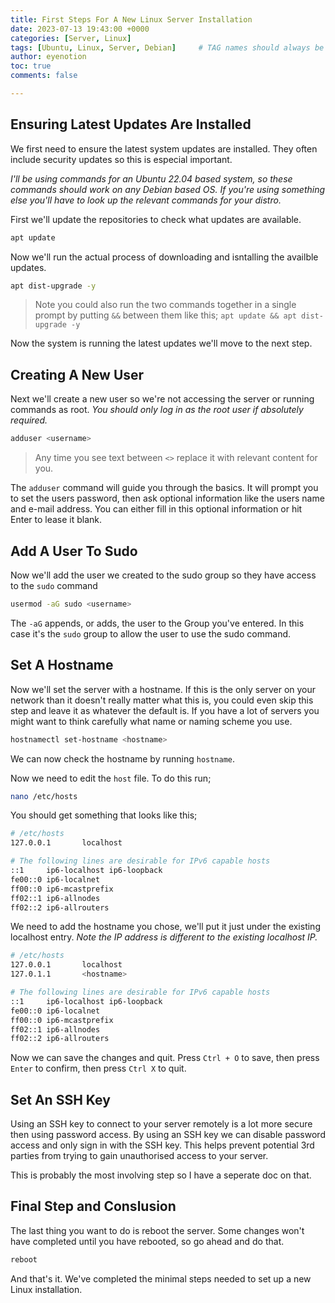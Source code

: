 ```yaml
---
title: First Steps For A New Linux Server Installation
date: 2023-07-13 19:43:00 +0000
categories: [Server, Linux]
tags: [Ubuntu, Linux, Server, Debian]     # TAG names should always be lowercase
author: eyenotion
toc: true
comments: false

---
```


## Ensuring Latest Updates Are Installed

We first need to ensure the latest system updates are installed. They often include security updates so this is especial important.

*I'll be using commands for an Ubuntu 22.04 based system, so these commands should work on any Debian based OS. If you're using something else you'll have to look up the relevant commands for your distro.*



First we'll update the repositories to check what updates are available.

```bash
apt update
```

Now we'll run the actual process of downloading and isntalling the availble updates.

```bash
apt dist-upgrade -y
```
> Note you could also run the two commands together in a single prompt by putting `&&` between them like this; `apt update && apt dist-upgrade -y`

Now the system is running the latest updates we'll move to the next step.

## Creating A New User

Next we'll create a new user so we're not accessing the server or running commands as root. *You should only log in as the root user if absolutely required.*


```bash
adduser <username>
```

> Any time you see text between `<>`  replace it with relevant content for you.

The `adduser` command will guide you through the basics. It will prompt you to set the users password, then ask optional information like the users name and e-mail address. You can either fill in this optional information or hit Enter to lease it blank.

## Add A User To Sudo

Now we'll add the user we created to the sudo group so they have access to the `sudo` command

```bash
usermod -aG sudo <username>
```
The `-aG` appends, or adds, the user to the Group you've entered. In this case it's the `sudo` group to allow the user to use the sudo command.

## Set A Hostname

Now we'll set the server with a hostname. If this is the only server on your network than it doesn't really matter what this is, you could even skip this step and leave it as whatever the default is. If you have a lot of servers you might want to think carefully what name or naming scheme you use.

```bash
hostnamectl set-hostname <hostname>
```

We can now check the hostname by running `hostname`.

Now we need to edit the `host` file. To do this run;

```bash
nano /etc/hosts
```

You should get something that looks like this;
```bash
# /etc/hosts
127.0.0.1       localhost

# The following lines are desirable for IPv6 capable hosts
::1     ip6-localhost ip6-loopback
fe00::0 ip6-localnet
ff00::0 ip6-mcastprefix
ff02::1 ip6-allnodes
ff02::2 ip6-allrouters
```
We need to add the hostname you chose, we'll put it just under the existing localhost entry. *Note the IP address is different to the existing localhost IP.*

```bash
# /etc/hosts
127.0.0.1       localhost
127.0.1.1       <hostname>

# The following lines are desirable for IPv6 capable hosts
::1     ip6-localhost ip6-loopback
fe00::0 ip6-localnet
ff00::0 ip6-mcastprefix
ff02::1 ip6-allnodes
ff02::2 ip6-allrouters
```
Now we can save the changes and quit. Press `Ctrl + O` to save, then press `Enter` to confirm, then press `Ctrl X` to quit.

## Set An SSH Key

Using an SSH key to connect to your server remotely is a lot more secure then using password access. By using an SSH key we can disable password access and only sign in with the SSH key. This helps prevent potential 3rd parties from trying to gain unauthorised access to your server.

This is probably the most involving step so I have a seperate doc on that.

## Final Step and Conslusion

The last thing you want to do is reboot the server. Some changes won't have completed until you have rebooted, so go ahead and do that.

```bash
reboot
```
And that's it. We've completed the minimal steps needed to set up a new Linux installation.